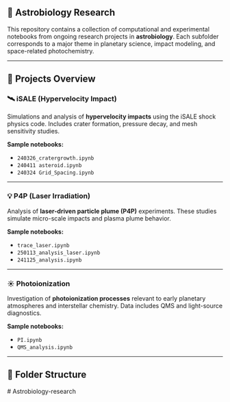 ## 🌌 Astrobiology Research

This repository contains a collection of computational and experimental notebooks from ongoing research projects in **astrobiology**. Each subfolder corresponds to a major theme in planetary science, impact modeling, and space-related photochemistry.

---

## 🔬 Projects Overview

### 🛰 iSALE (Hypervelocity Impact)

Simulations and analysis of **hypervelocity impacts** using the iSALE shock physics code. Includes crater formation, pressure decay, and mesh sensitivity studies.

**Sample notebooks:**
- `240326_cratergrowth.ipynb`
- `240411 asteroid.ipynb`
- `240324 Grid_Spacing.ipynb`

---

### 💡 P4P (Laser Irradiation)

Analysis of **laser-driven particle plume (P4P)** experiments. These studies simulate micro-scale impacts and plasma plume behavior.

**Sample notebooks:**
- `trace_laser.ipynb`
- `250113_analysis_laser.ipynb`
- `241125_analysis.ipynb`

---

### ☀️ Photoionization

Investigation of **photoionization processes** relevant to early planetary atmospheres and interstellar chemistry. Data includes QMS and light-source diagnostics.

**Sample notebooks:**
- `PI.ipynb`
- `QMS_analysis.ipynb`

---

## 📁 Folder Structure

#   A s t r o b i o l o g y - r e s e a r c h 
 
 
